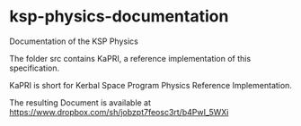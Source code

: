ksp-physics-documentation
=========================

Documentation of the KSP Physics

The folder src contains KaPRI, a reference implementation of this
specification.

KaPRI is short for Kerbal Space Program Physics Reference Implementation.

The resulting Document is available at
https://www.dropbox.com/sh/jobzpt7feosc3rt/b4PwI_5WXi
